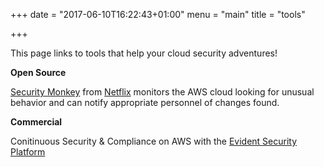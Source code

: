 +++
date = "2017-06-10T16:22:43+01:00"
menu = "main"
title = "tools"

+++

This page links to tools that help your cloud security adventures!

**Open Source**

[Security Monkey](https://github.com/Netflix/security_monkey) from [Netflix](https://medium.com/netflix-techblog/announcing-security-monkey-aws-security-configuration-monitoring-and-analysis-1f2bfb001708)  monitors the AWS cloud looking for unusual behavior and can notify appropriate personnel of changes found.

**Commercial**

Conitinuous Security & Compliance on AWS with the [Evident Security Platform](https://evident.io/)

